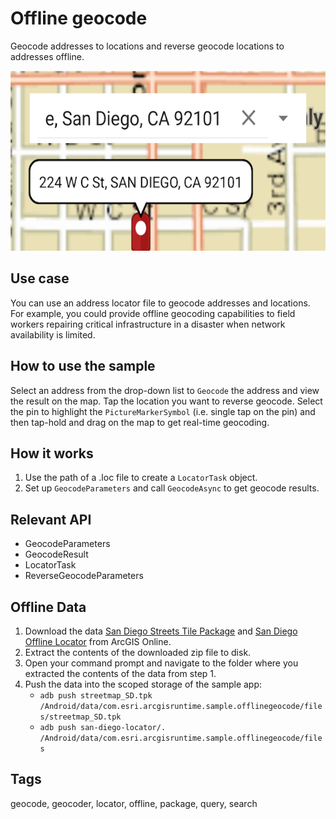 # Offline geocode

Geocode addresses to locations and reverse geocode locations to addresses offline.

![Image of offline geocode](offline-geocode.png)

## Use case

You can use an address locator file to geocode addresses and locations. For example, you could provide offline geocoding capabilities to field workers repairing critical infrastructure in a disaster when network availability is limited.

## How to use the sample

Select an address from the drop-down list to `Geocode` the address and view the result on the map. Tap the location you want to reverse geocode. Select the pin to highlight the `PictureMarkerSymbol` (i.e. single tap on the pin) and then tap-hold and drag on the map to get real-time geocoding.

## How it works

1. Use the path of a .loc file to create a `LocatorTask` object. 
2. Set up `GeocodeParameters` and call `GeocodeAsync` to get geocode results.

## Relevant API

* GeocodeParameters
* GeocodeResult
* LocatorTask
* ReverseGeocodeParameters

## Offline Data

1. Download the data [San Diego Streets Tile Package](http://www.arcgis.com/home/item.html?id=1330ab96ac9c40a49e59650557f2cd63) and [San Diego Offline Locator](http://www.arcgis.com/home/item.html?id=344e3b12368543ef84045ef9aa3c32ba) from ArcGIS Online.
2. Extract the contents of the downloaded zip file to disk.
3. Open your command prompt and navigate to the folder where you extracted the contents of the data from step 1.
4. Push the data into the scoped storage of the sample app:
 	* `adb push streetmap_SD.tpk /Android/data/com.esri.arcgisruntime.sample.offlinegeocode/files/streetmap_SD.tpk`
	* `adb push san-diego-locator/. /Android/data/com.esri.arcgisruntime.sample.offlinegeocode/files`

## Tags

geocode, geocoder, locator, offline, package, query, search
